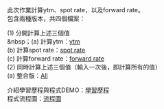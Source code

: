 此次作業計算ytm、spot rate，以及forward rate。<br>
包含兩種版本，共四個檔案：<br>

(1) 分開計算上述三個值<br>
&nbsp；(a) 計算ytm：[ytm](https://github.com/KatherineChu/Financial-Engineering/blob/master/HW2/ytm.py) <br>
    (b) 計算spot rate：[spot rate](https://github.com/KatherineChu/Financial-Engineering/blob/master/HW2/Spot_Rate.py) <br>
    (c) 計算forward rate：[forward rate](https://github.com/KatherineChu/Financial-Engineering/blob/master/HW2/forward_rate.py) <br>
(2) 同時計算上述三個值（輸入一次後，即計算所有的值）<br>
    (a) 整合版：[All](https://github.com/KatherineChu/Financial-Engineering/blob/master/HW2/financial_engineering_hw2.py) <br>
    
介紹學習歷程與程式DEMO：[學習歷程](https://github.com/KatherineChu/Financial-Engineering/blob/master/HW2/%E5%AD%B8%E7%BF%92%E6%AD%B7%E7%A8%8B%E8%88%87%E7%A8%8B%E5%BC%8FDEMO.pdf) <br>
程式流程圖：[流程圖](https://github.com/KatherineChu/Financial-Engineering/blob/master/HW2/%E6%B5%81%E7%A8%8B%E5%9C%96.pdf)
